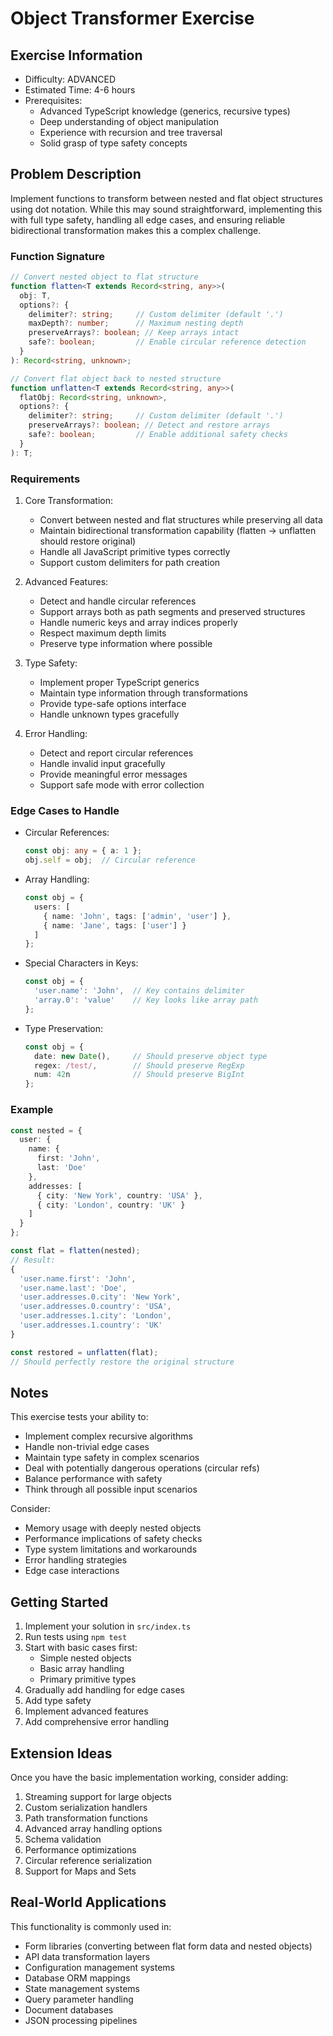 # Object Transformer Exercise

## Exercise Information
- Difficulty: ADVANCED
- Estimated Time: 4-6 hours
- Prerequisites:
    - Advanced TypeScript knowledge (generics, recursive types)
    - Deep understanding of object manipulation
    - Experience with recursion and tree traversal
    - Solid grasp of type safety concepts

## Problem Description

Implement functions to transform between nested and flat object structures using dot notation. While this may sound straightforward, implementing this with full type safety, handling all edge cases, and ensuring reliable bidirectional transformation makes this a complex challenge.

### Function Signature
```typescript
// Convert nested object to flat structure
function flatten<T extends Record<string, any>>(
  obj: T,
  options?: {
    delimiter?: string;     // Custom delimiter (default '.')
    maxDepth?: number;      // Maximum nesting depth
    preserveArrays?: boolean; // Keep arrays intact
    safe?: boolean;         // Enable circular reference detection
  }
): Record<string, unknown>;

// Convert flat object back to nested structure
function unflatten<T extends Record<string, any>>(
  flatObj: Record<string, unknown>,
  options?: {
    delimiter?: string;     // Custom delimiter (default '.')
    preserveArrays?: boolean; // Detect and restore arrays
    safe?: boolean;         // Enable additional safety checks
  }
): T;
```

### Requirements

1. Core Transformation:
    - Convert between nested and flat structures while preserving all data
    - Maintain bidirectional transformation capability (flatten → unflatten should restore original)
    - Handle all JavaScript primitive types correctly
    - Support custom delimiters for path creation

2. Advanced Features:
    - Detect and handle circular references
    - Support arrays both as path segments and preserved structures
    - Handle numeric keys and array indices properly
    - Respect maximum depth limits
    - Preserve type information where possible

3. Type Safety:
    - Implement proper TypeScript generics
    - Maintain type information through transformations
    - Provide type-safe options interface
    - Handle unknown types gracefully

4. Error Handling:
    - Detect and report circular references
    - Handle invalid input gracefully
    - Provide meaningful error messages
    - Support safe mode with error collection

### Edge Cases to Handle

- Circular References:
  ```typescript
  const obj: any = { a: 1 };
  obj.self = obj;  // Circular reference
  ```

- Array Handling:
  ```typescript
  const obj = {
    users: [
      { name: 'John', tags: ['admin', 'user'] },
      { name: 'Jane', tags: ['user'] }
    ]
  };
  ```

- Special Characters in Keys:
  ```typescript
  const obj = {
    'user.name': 'John',  // Key contains delimiter
    'array.0': 'value'    // Key looks like array path
  };
  ```

- Type Preservation:
  ```typescript
  const obj = {
    date: new Date(),     // Should preserve object type
    regex: /test/,        // Should preserve RegExp
    num: 42n              // Should preserve BigInt
  };
  ```

### Example

```typescript
const nested = {
  user: {
    name: {
      first: 'John',
      last: 'Doe'
    },
    addresses: [
      { city: 'New York', country: 'USA' },
      { city: 'London', country: 'UK' }
    ]
  }
};

const flat = flatten(nested);
// Result:
{
  'user.name.first': 'John',
  'user.name.last': 'Doe',
  'user.addresses.0.city': 'New York',
  'user.addresses.0.country': 'USA',
  'user.addresses.1.city': 'London',
  'user.addresses.1.country': 'UK'
}

const restored = unflatten(flat);
// Should perfectly restore the original structure
```

## Notes

This exercise tests your ability to:
- Implement complex recursive algorithms
- Handle non-trivial edge cases
- Maintain type safety in complex scenarios
- Deal with potentially dangerous operations (circular refs)
- Balance performance with safety
- Think through all possible input scenarios

Consider:
- Memory usage with deeply nested objects
- Performance implications of safety checks
- Type system limitations and workarounds
- Error handling strategies
- Edge case interactions

## Getting Started

1. Implement your solution in `src/index.ts`
2. Run tests using `npm test`
3. Start with basic cases first:
    - Simple nested objects
    - Basic array handling
    - Primary primitive types
4. Gradually add handling for edge cases
5. Add type safety
6. Implement advanced features
7. Add comprehensive error handling

## Extension Ideas

Once you have the basic implementation working, consider adding:
1. Streaming support for large objects
2. Custom serialization handlers
3. Path transformation functions
4. Advanced array handling options
5. Schema validation
6. Performance optimizations
7. Circular reference serialization
8. Support for Maps and Sets

## Real-World Applications

This functionality is commonly used in:
- Form libraries (converting between flat form data and nested objects)
- API data transformation layers
- Configuration management systems
- Database ORM mappings
- State management systems
- Query parameter handling
- Document databases
- JSON processing pipelines
